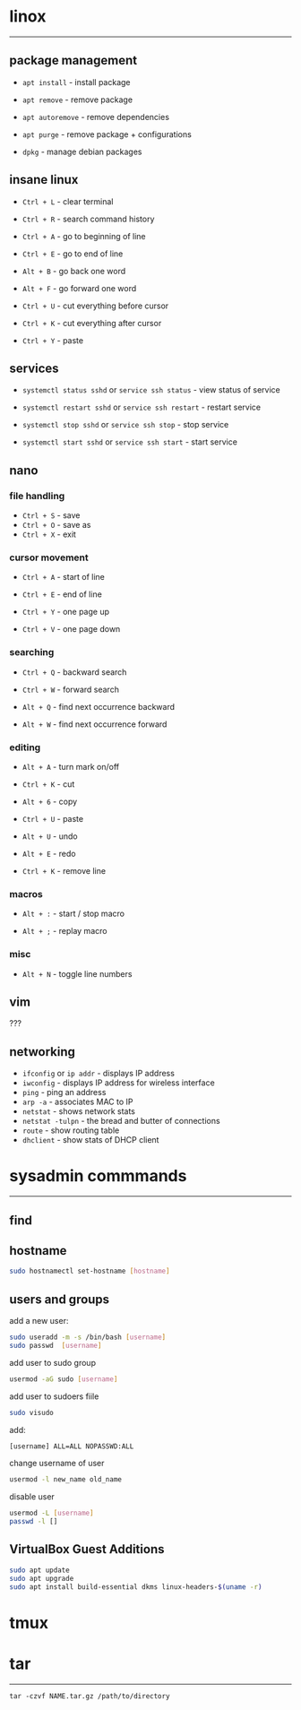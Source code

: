 # linox

---

## package management

* `apt install` - install package

* `apt remove` - remove package

* `apt autoremove` - remove dependencies

* `apt purge` - remove package + configurations

* `dpkg` - manage debian packages

## insane linux

* `Ctrl + L` - clear terminal

* `Ctrl + R` - search command history

* `Ctrl + A` - go to beginning of line

* `Ctrl + E` - go to end of line

* `Alt + B` - go back one word

* `Alt + F` - go forward one word

* `Ctrl + U` - cut everything before cursor

* `Ctrl + K` - cut everything after cursor

* `Ctrl + Y` - paste

## services

* `systemctl status sshd` or `service ssh status` - view status of service

* `systemctl restart sshd` or `service ssh restart` - restart service

* `systemctl stop sshd` or `service ssh stop` - stop service

* `systemctl start sshd` or `service ssh start` - start service

## nano

### file handling

* `Ctrl + S` - save
* `Ctrl + O` - save as
* `Ctrl + X` - exit

### cursor movement

* `Ctrl + A` - start of line

* `Ctrl + E` - end of line

* `Ctrl + Y` - one page up

* `Ctrl + V` - one page down

### searching

* `Ctrl + Q` - backward search

* `Ctrl + W` - forward search

* `Alt + Q` - find next occurrence backward

* `Alt + W` - find next occurrence forward

### editing

* `Alt + A` - turn mark on/off

* `Ctrl + K` - cut

* `Alt + 6` - copy

* `Ctrl + U` - paste

* `Alt + U` - undo

* `Alt + E` - redo

* `Ctrl + K` - remove line

### macros

* `Alt + :` - start / stop macro

* `Alt + ;` - replay macro

### misc

* `Alt + N` - toggle line numbers

## vim

???

## networking

* `ifconfig` or `ip addr` - displays IP address
* `iwconfig` - displays IP address for wireless interface
* `ping` - ping an address
* `arp -a` - associates MAC to IP
* `netstat` - shows network stats
* `netstat -tulpn` - the bread and butter of connections
* `route` - show routing table
* `dhclient` - show stats of DHCP client

# sysadmin commmands

---

## find

## hostname

```bash
sudo hostnamectl set-hostname [hostname]
```

## users and groups

add a new user:

```bash
sudo useradd -m -s /bin/bash [username]
sudo passwd  [username]
```

add user to sudo group

```bash
usermod -aG sudo [username]
```

add user to sudoers fiile

```bash
sudo visudo
```

add:

```bash
[username] ALL=ALL NOPASSWD:ALL
```

change username of user

```bash
usermod -l new_name old_name
```

disable user

```bash
usermod -L [username]
passwd -l []
```

## VirtualBox Guest Additions

```bash
sudo apt update
sudo apt upgrade
sudo apt install build-essential dkms linux-headers-$(uname -r)
```

# tmux

# tar

---

```
tar -czvf NAME.tar.gz /path/to/directory
```



